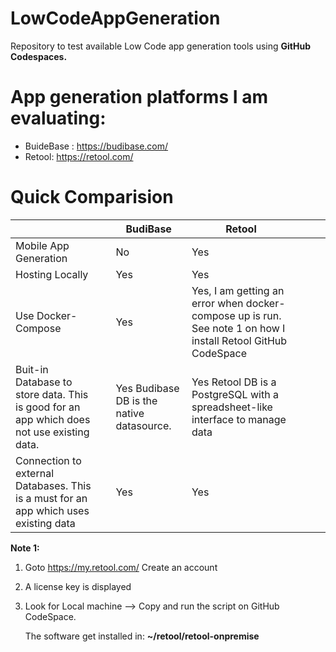 # LowCodeAppGeneration
Repository to test available Low Code app generation tools using **GitHub Codespaces.**

# App generation platforms I am evaluating:

 - BuideBase : https://budibase.com/ 
 - Retool: https://retool.com/

# Quick Comparision

|                                                                                           |     | BudiBase                                  | Retool                                                                                                         |   |   |   |
|-------------------------------------------------------------------------------------------|-----|-------------------------------------------|----------------------------------------------------------------------------------------------------------------|---|---|---|
| Mobile App Generation                                                                     |     | No                                        | Yes                                                                                                            |   |   |   |
| Hosting Locally                                                                           |     | Yes                                       | Yes                                                                                                            |   |   |   |
| Use Docker-Compose                                                                        |     | Yes                                       | Yes,  I am getting an error when docker-compose up is run. See note 1 on how I install Retool GitHub CodeSpace |   |   |   |
| Buit-in Database to store data. This is good for an app which does not use existing data. |     | Yes Budibase DB is the native datasource. | Yes Retool DB is a PostgreSQL with a spreadsheet-like interface to manage data                                 |   |   |   |
| Connection to external Databases. This is a must for an app which uses existing data          |     | Yes                                       | Yes                                                                                                            |   |   |   |

**Note 1:** 

 1. Goto https://my.retool.com/ Create an account 
 2. A  license key is displayed
 3.  Look for Local machine --> Copy and run the script on GitHub CodeSpace.

     The software get installed in:  **~/retool/retool-onpremise**

